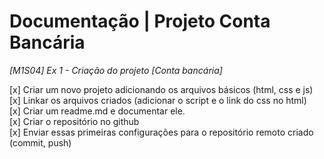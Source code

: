 # Documentação | Projeto Conta Bancária

_[M1S04] Ex 1 - Criação do projeto [Conta bancária]_

[x] Criar um novo projeto adicionando os arquivos básicos (html, css e js) <br>
[x] Linkar os arquivos criados (adicionar o script e o link do css no html) <br>
[x] Criar um readme.md e documentar ele. <br>
[x] Criar o repositório no github <br>
[x] Enviar essas primeiras configurações para o repositório remoto criado (commit, push)

